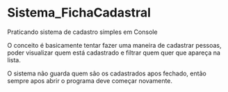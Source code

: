 # Sistema_FichaCadastral
 Praticando sistema de cadastro simples em Console

O conceito é basicamente tentar fazer uma maneira de cadastrar pessoas, poder visualizar
quem está cadastrado e filtrar quem quer que apareça na lista.

O sistema não guarda quem são os cadastrados apos fechado, então sempre apos abrir o programa deve começar novamente.
